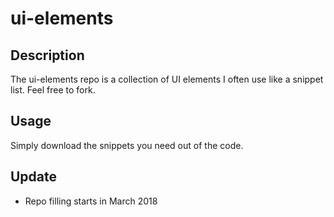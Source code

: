 # ui-elements

## Description

The ui-elements repo is a collection of UI elements I often use like a snippet list.
Feel free to fork.

## Usage

Simply download the snippets you need out of the code.

## Update

- Repo filling starts in March 2018
